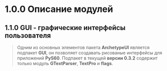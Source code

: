 # 1.0.0 Описание модулей #
## 1.1.0 GUI - графические интерфейсы пользователя ##
> Одним из основных элементов пакета **ArchetypeUI** является подпакет **GUI**, он позволяет создавать рисованые интерфейсы для приложений **PyS60**.
> Подпакет в текущей **версии 0.3.2** содержит только модуль **GTextParser**, **TextPro** и **flags**.